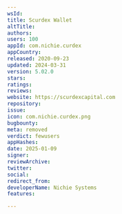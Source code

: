 ```yaml
---
wsId: 
title: Scurdex Wallet
altTitle: 
authors: 
users: 100
appId: com.nichie.curdex
appCountry: 
released: 2020-09-23
updated: 2024-03-31
version: 5.02.0
stars: 
ratings: 
reviews: 
website: https://scurdexcapital.com
repository: 
issue: 
icon: com.nichie.curdex.png
bugbounty: 
meta: removed
verdict: fewusers
appHashes: 
date: 2025-01-09
signer: 
reviewArchive: 
twitter: 
social: 
redirect_from: 
developerName: Nichie Systems
features: 

---
```


